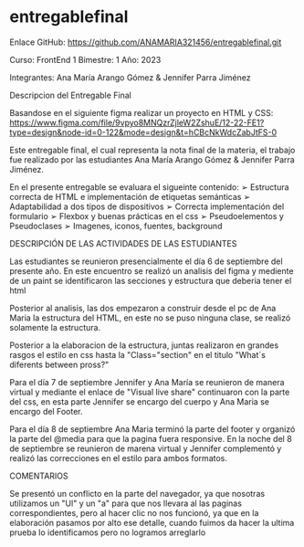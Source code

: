 # entregablefinal
Enlace GitHub: https://github.com/ANAMARIA321456/entregablefinal.git

Curso: FrontEnd 1
Bimestre: 1
Año: 2023

Integrantes: Ana María Arango Gómez & Jennifer Parra Jiménez

Descripcion del Entregable Final

Basandose en el siguiente figma realizar un proyecto en HTML y CSS: https://www.figma.com/file/9vpyo8MNQzrZjleW2ZshuE/12-22-FE1?type=design&node-id=0-122&mode=design&t=hCBcNkWdcZabJtFS-0

Este entregable final, el cual representa la nota final de la materia, el trabajo fue realizado por las estudiantes Ana María Arango Gómez & Jennifer Parra Jiménez.

En el presente entregable se evaluara el sigueinte contenido:
➢ Estructura correcta de HTML e implementación de etiquetas semánticas
➢ Adaptabilidad a dos tipos de dispositivos
➢ Correcta implementación del formulario
➢ Flexbox y buenas prácticas en el css
➢ Pseudoelementos y Pseudoclases
➢ Imagenes, iconos, fuentes, background

DESCRIPCIÓN DE LAS ACTIVIDADES DE LAS ESTUDIANTES

Las estudiantes se reunieron presencialmente el día 6 de septiembre del presente año. En este encuentro se realizó un analisis del figma y mediente de un paint se identificaron las secciones y estructura que deberia tener el html

Posterior al analisis, las dos empezaron a construir desde el pc de Ana Maria la estructura del HTML, en este no se puso ninguna clase, se realizó solamente la estructura.

Posterior a la elaboracion de la estructura, juntas realizaron en grandes rasgos el estilo en css hasta la "Class="section" en el titulo "What´s diferents between pross?"

Para el día 7 de septiembre Jennifer y Ana María se reunieron de manera virtual y mediante el enlace de "Visual live share" continuaron con la parte del css, en esta parte Jennifer se encargo del cuerpo y Ana Maria se encargo del Footer.

Para el día 8 de septiembre Ana Maria terminó la parte del footer y organizó la parte del @media para que la pagina fuera responsive.
En la noche del 8 de septiembre se reunieron de marena virtual y Jennifer complementó y realizó las correcciones en el estilo para ambos formatos.

COMENTARIOS

Se presentó un conflicto en la parte del navegador, ya que nosotras utilizamos un "Ul" y un "a" para que nos llevara al las paginas correspondientes, pero al hacer clic no nos funcionó, ya que en la elaboración pasamos por alto ese detalle, cuando fuimos da hacer la ultima prueba lo identificamos pero no logramos arreglarlo





